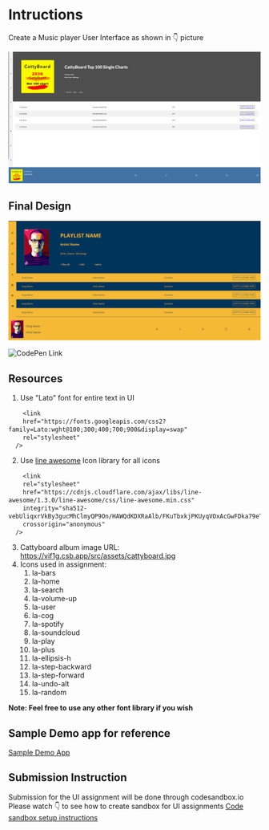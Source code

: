 # Intructions

Create a Music player User Interface as shown in 👇 picture

![Music Player UI](screen.png)

## Final Design

![Final Layout](final_screen.png)

![CodePen Link](https://codesandbox.io/s/music-player-layout-de8h3?file=/src/styles.css)

## Resources

1. Use "Lato" font for entire text in UI

```
    <link
    href="https://fonts.googleapis.com/css2?family=Lato:wght@100;300;400;700;900&display=swap"
    rel="stylesheet"
  />
```

2. Use [line awesome](https://icons8.com/line-awesome) Icon library for all icons

```
    <link
    rel="stylesheet"
    href="https://cdnjs.cloudflare.com/ajax/libs/line-awesome/1.3.0/line-awesome/css/line-awesome.min.css"
    integrity="sha512-vebUliqxrVkBy3gucMhClmyQP9On/HAWQdKDXRaAlb/FKuTbxkjPKUyqVOxAcGwFDka79eTF+YXwfke1h3/wfg=="
    crossorigin="anonymous"
  />
```

3. Cattyboard album image URL: https://vif1g.csb.app/src/assets/cattyboard.jpg
4. Icons used in assignment:
   1. la-bars
   2. la-home
   3. la-search
   4. la-volume-up
   5. la-user
   6. la-cog
   7. la-spotify
   8. la-soundcloud
   9. la-play
   10. la-plus
   11. la-ellipsis-h
   12. la-step-backward
   13. la-step-forward
   14. la-undo-alt
   15. la-random

**Note: Feel free to use any other font library if you wish**

## Sample Demo app for reference

[Sample Demo App](https://vif1g.csb.app/)

## Submission Instruction

Submission for the UI assignment will be done through codesandbox.io
Please watch 👇 to see how to create sandbox for UI assignments
[Code sandbox setup instructions](https://www.loom.com/share/6d93b7b3191146b8b97f34e813f5551e)
